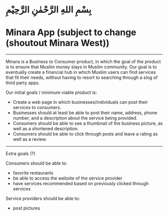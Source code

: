 # بِسْمِ اللهِ الرَّحْمٰنِ الرَّحِيْمِ 
# Minara App (subject to change (shoutout Minara West))
___
Minara is a Business to Consumer product, in which the goal of the product is to ensure that Muslim money stays in Muslim community. Our goal is to eventually create a financial hub in which Muslim users can find services that fit their needs, without having to resort to searching through a slog of third party apps.

Our initial goals / minimum viable product is:

- Create a web page in which businesses/individuals can post their services to consumers.
- Businesses should at least be able to post their name, address, phone number, and a description about the service being provided.
- Consumers should be able to see a thumbnail of the business picture, as well as a shortened description.
- Consumers should be able to click through posts and leave a rating as well as a review.

___
Extra goals (?)

Consumers should be able to:
- favorite restaurants
- be able to access the website of the service provider
- have services recommended based on previously clicked through services

Service providers should be able to:
- post pictures
